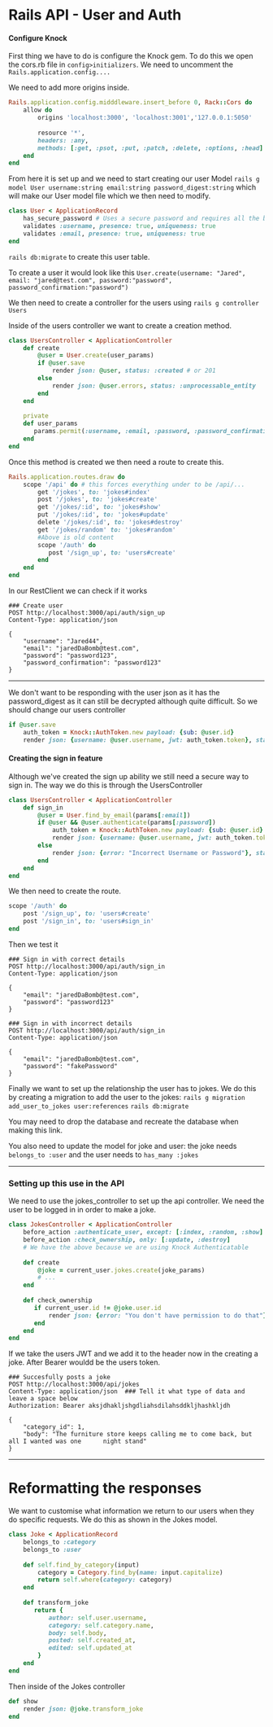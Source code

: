 # Rails API - User and Auth

#### Configure Knock

First thing we have to do is configure the Knock gem. To do this we open the cors.rb file in `config>initializers`. We need to uncomment the `Rails.application.config....`

We need to add more origins inside.

```ruby
Rails.application.config.midddleware.insert_before 0, Rack::Cors do
	allow do
    	origins 'localhost:3000', 'localhost:3001','127.0.0.1:5050'
        
        resource '*',
        headers: :any,
        methods: [:get, :psot, :put, :patch, :delete, :options, :head]
    end
end
```

From here it is set up and we need to start creating our user Model
`rails g model User username:string email:string password_digest:string` which will make our User model file which we then need to modify.

```ruby
class User < ApplicationRecord
	has_secure_password # Uses a secure password and requires all the below to be unique
	validates :username, presence: true, uniqueness: true
    validates :email, presence: true, uniqueness: true
end
```

`rails db:migrate` to create this user table.

To create a user it would look like this 
`User.create(username: "Jared", email: "jared@test.com", password:"password", password_confirmation:"password")`

We then need to create a controller for the users using `rails g controller Users`

Inside of the users controller we want to create a creation method.

```ruby
class UsersController < ApplicationController
	def create
		@user = User.create(user_params)
        if @user.save
            render json: @user, status: :created # or 201
        else
            render json: @user.errors, status: :unprocessable_entity
        end
	end
    
	private
    def user_params
       params.permit(:username, :email, :password, :password_confirmation) 
    end
end
```

Once this method is created we then need a route to create this.

```ruby
Rails.application.routes.draw do
    scope '/api' do # this forces everything under to be /api/...
        get '/jokes', to: 'jokes#index'
        post '/jokes', to: 'jokes#create'
        get '/jokes/:id', to: 'jokes#show'
        put '/jokes/:id', to: 'jokes#update'
        delete '/jokes/:id', to: 'jokes#destroy'
        get '/jokes/random' to: 'jokes#random'
        #Above is old content
        scope '/auth' do
           post '/sign_up', to: 'users#create' 
        end
    end
end
```

In our RestClient we can check if it works

```
### Create user
POST http://localhost:3000/api/auth/sign_up
Content-Type: application/json

{
	"username": "Jared44",
	"email": "jaredDaBomb@test.com",
	"password": "password123",
	"password_confirmation": "password123"
}
```

---

We don't want to be responding with the user json as it has the password_digest as it can still be decrypted although quite difficult. So we should change our users controller

```ruby
if @user.save
	auth_token = Knock::AuthToken.new payload: {sub: @user.id}
	render json: {username: @user.username, jwt: auth_token.token}, status: :created
```

#### Creating the sign in feature

Although we've created the sign up ability we still need a secure way to sign in. The way we do this is through the UsersController

```ruby
class UsersController < ApplicationController
	def sign_in
		@user = User.find_by_email(params[:email])
        if @user && @user.authenticate(params[:password])
            auth_token = Knock::AuthToken.new payload: {sub: @user.id}
			render json: {username: @user.username, jwt: auth_token.token}, status: 200
        else
            render json: {error: "Incorrect Username or Password"}, status: 404
        end
    end
end
```

We then need to create the route.

```ruby
scope '/auth' do
	post '/sign_up', to: 'users#create'
    post '/sign_in', to: 'users#sign_in'
end
```

Then we test it

```
### Sign in with correct details
POST http://localhost:3000/api/auth/sign_in
Content-Type: application/json

{
	"email": "jaredDaBomb@test.com",
	"password": "password123"
}

### Sign in with incorrect details
POST http://localhost:3000/api/auth/sign_in
Content-Type: application/json

{
	"email": "jaredDaBomb@test.com",
	"password": "fakePassword"
}
```

Finally we want to set up the relationship the user has to jokes. We do this by creating a migration to add the user to the jokes:
`rails g migration add_user_to_jokes user:references`
`rails db:migrate`

You may need to drop the database and recreate the database when making this link.

You also need to update the model for joke and user: the joke needs `belongs_to :user` and the user needs to `has_many :jokes`

---

### Setting up this use in the API

We need to use the jokes_controller to set up the api controller. We need the user to be logged in in order to make a joke.

```ruby
class JokesController < ApplicationController
    before_action :authenticate_user, except: [:index, :random, :show]
    before_action :check_ownership, only: [:update, :destroy]
    # We have the above because we are using Knock Authenticatable
    
    def create
        @joke = current_user.jokes.create(joke_params)
        # ...
    end
    
    def check_ownership
       if current_user.id != @joke.user.id
           render json: {error: "You don't have permission to do that"}, status: 401 
       end
    end
end
```

If we take the users JWT and we add it to the header now in the creating a joke. After Bearer wouldd be the users token.

```
### Succesfully posts a joke
POST http://localhost:3000/api/jokes
Content-Type: application/json	### Tell it what type of data and leave a space below
Authorization: Bearer aksjdhakljshgdliahsdilahsddkljhashkljdh

{
	"category_id": 1,
	"body": "The furniture store keeps calling me to come back, but all I wanted was one 	  night stand"
}
```

---

# Reformatting the responses

We want to customise what information we return to our users when they do specific requests. We do this as shown in the Jokes model.

```Ruby
class Joke < ApplicationRecord
	belongs_to :category
    belongs_to :user
    
    def self.find_by_category(input)
        category = Category.find_by(name: input.capitalize)
        return self.where(category: category)
    end
    
    def transform_joke
       return {
           author: self.user.username,
           category: self.category.name,
           body: self.body,
           posted: self.created_at,
           edited: self.updated_at
		} 
    end
end
```

Then inside of the Jokes controller

```ruby
def show
    render json: @joke.transform_joke
end
```

